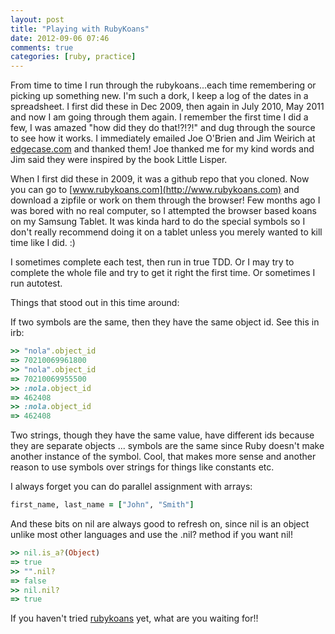 ```yaml
---
layout: post
title: "Playing with RubyKoans"
date: 2012-09-06 07:46
comments: true
categories: [ruby, practice]
---
```


From time to time I run through the rubykoans...each time remembering or picking up something new. I'm such a dork, I keep a log of the dates in a spreadsheet. I first did these in Dec 2009, then again in July 2010, May 2011 and now I am going through them again. I remember the first time I did a few, I was amazed "how did they do that!?!?!" and dug through the source to see how it works. I immediately emailed Joe O'Brien and Jim Weirich at [edgecase.com](http://www.edgecase.com) and thanked them! Joe thanked me for my kind words and Jim said they were inspired by the book Little Lisper. 

When I first did these in 2009, it was a github repo that you cloned. Now you can go to [www.rubykoans.com](http://www.rubykoans.com) and download a zipfile or work on them through the browser! Few months ago I was bored with no real computer, so I attempted the browser based koans on my Samsung Tablet. It was kinda hard to do the special symbols so I don't really recommend doing it on a tablet unless you merely wanted to kill time like I did. :)
<!-- more -->

I sometimes complete each test, then run in true TDD. Or I may try to complete the whole file and try to get it right the first time. Or sometimes I run autotest.

Things that stood out in this time around:

If two symbols are the same, then they have the same object id. See this in irb:
```ruby
>> "nola".object_id
=> 70210069961800
>> "nola".object_id
=> 70210069955500
>> :nola.object_id
=> 462408
>> :nola.object_id
=> 462408
```

Two strings, though they have the same value, have different ids because they are separate objects ... symbols are the same since Ruby doesn't make another instance of the symbol. Cool, that makes more sense and another reason to use symbols over strings for things like constants etc.

I always forget you can do parallel assignment with arrays: 
```ruby
first_name, last_name = ["John", "Smith"]    
```

And these bits on nil are always good to refresh on, since nil is an object unlike most other languages and use the .nil? method if you want nil!

```ruby
>> nil.is_a?(Object)
=> true
>> "".nil?
=> false
>> nil.nil?
=> true
```

If you haven't tried [rubykoans](http://www.rubykoans.com) yet, what are you waiting for!!